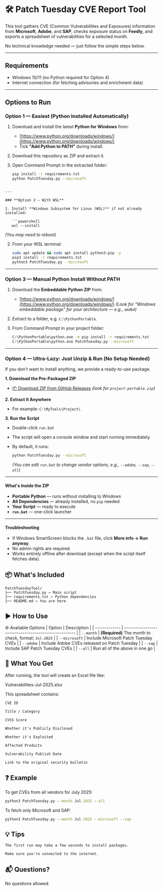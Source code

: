 # 🛠️ Patch Tuesday CVE Report Tool

This tool gathers CVE (Common Vulnerabilities and Exposures) information from **Microsoft**, **Adobe**, and **SAP**, checks exposure status on **Feedly**, and exports a spreadsheet of vulnerabilities for a selected month.

No technical knowledge needed — just follow the simple steps below.

---

## **Requirements**
- Windows 10/11 (no Python required for Option 4)
- Internet connection (for fetching advisories and enrichment data)

---

## **Options to Run**

### **Option 1 — Easiest (Python Installed Automatically)**
1. Download and install the latest **Python for Windows** from:
   - [https://www.python.org/downloads/windows/](https://www.python.org/downloads/windows/)
   - Tick **"Add Python to PATH"** during install.

2. Download this repository as ZIP and extract it.

3. Open Command Prompt in the extracted folder:
   ```sh
   pip install -r requirements.txt
   python PatchTuesday.py --microsoft
```

---

### **Option 2 — With WSL**

1. Install **Windows Subsystem for Linux (WSL)** if not already installed:

   ```powershell
   wsl --install
   ```

   *(You may need to reboot)*

2. From your WSL terminal:

   ```sh
   sudo apt update && sudo apt install python3-pip -y
   pip3 install -r requirements.txt
   python3 PatchTuesday.py --microsoft
   ```

---

### **Option 3 — Manual Python Install Without PATH**

1. Download the **Embeddable Python ZIP** from:

   * [https://www.python.org/downloads/windows/](https://www.python.org/downloads/windows/)
     *(Look for "Windows embeddable package" for your architecture — e.g., `amd64`)*

2. Extract to a folder, e.g. `C:\PythonPortable`.

3. From Command Prompt in your project folder:

   ```sh
   C:\PythonPortable\python.exe -m pip install -r requirements.txt
   C:\PythonPortable\python.exe PatchTuesday.py --microsoft
   ```

---

### **Option 4 — Ultra-Lazy: Just Unzip & Run (No Setup Needed)**

If you don't want to install anything, we provide a ready-to-use package.

**1. Download the Pre-Packaged ZIP**

* [📦 Download ZIP from GitHub Releases](https://github.com/YOUR-REPO-NAME/releases) *(look for `project-portable.zip`)*

**2. Extract It Anywhere**

* For example: `C:\MyTools\Project\`

**3. Run the Script**

* Double-click `run.bat`
* The script will open a console window and start running immediately.
* By default, it runs:

  ```sh
  python PatchTuesday.py --microsoft
  ```

  *(You can edit `run.bat` to change vendor options, e.g., `--adobe`, `--sap`, `--all`)*

---

#### **What's Inside the ZIP**

* **Portable Python** — runs without installing to Windows
* **All Dependencies** — already installed, no `pip` needed
* **Your Script** — ready to execute
* **`run.bat`** — one-click launcher

---

#### **Troubleshooting**

* If Windows SmartScreen blocks the `.bat` file, click **More info → Run anyway**.
* No admin rights are required.
* Works entirely offline after download (except when the script itself fetches data).


## 📦 What's Included
```
PatchTuesdayTool/
├── PatchTuesday.py ← Main script
├── requirements.txt ← Python dependencies
├── README.md ← You are here
```

## ▶️ How to Use

⚙️ Available Options
| Option        | Description                                           |
| ------------- | ----------------------------------------------------- |
| `--month`     | **(Required)** The month to check, format: `Jul-2025` |
| `--microsoft` | Include Microsoft Patch Tuesday CVEs                  |
| `--adobe`     | Include Adobe CVEs released on Patch Tuesday          |
| `--sap`       | Include SAP Patch Tuesday CVEs                        |
| `--all`       | Run all of the above in one go                        |


## 📄 What You Get

After running, the tool will create an Excel file like:

Vulnerabilities-Jul-2025.xlsx

This spreadsheet contains:

    CVE ID

    Title / Category

    CVSS Score

    Whether it's Publicly Disclosed

    Whether it's Exploited

    Affected Products

    Vulnerability Publish Date

    Link to the original security bulletin

## ❓ Example

To get CVEs from all vendors for July 2025:
```cmd
python3 PatchTuesday.py --month Jul-2025 --all
```
To fetch only Microsoft and SAP:
```cmd
python3 PatchTuesday.py --month Jul-2025 --microsoft --sap
```


## 💡 Tips

    The first run may take a few seconds to install packages.

    Make sure you're connected to the internet.

## 📬 Questions?
No questions allowed. 


